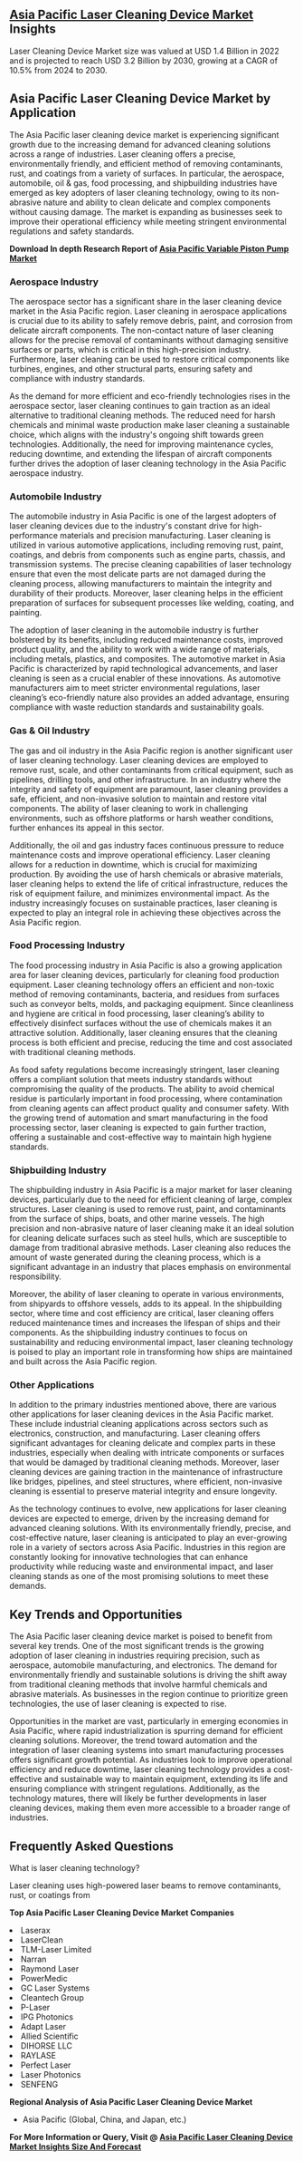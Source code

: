<h2><a href="https://www.verifiedmarketreports.com/download-sample/?rid=459836&amp;utm_source=Github-Feb&amp;utm_medium=219" target="_blank">Asia Pacific Laser Cleaning Device Market</a> Insights</h2><p>Laser Cleaning Device Market size was valued at USD 1.4 Billion in 2022 and is projected to reach USD 3.2 Billion by 2030, growing at a CAGR of 10.5% from 2024 to 2030.</p><p><h2>Asia Pacific Laser Cleaning Device Market by Application</h2> <p>The Asia Pacific laser cleaning device market is experiencing significant growth due to the increasing demand for advanced cleaning solutions across a range of industries. Laser cleaning offers a precise, environmentally friendly, and efficient method of removing contaminants, rust, and coatings from a variety of surfaces. In particular, the aerospace, automobile, oil & gas, food processing, and shipbuilding industries have emerged as key adopters of laser cleaning technology, owing to its non-abrasive nature and ability to clean delicate and complex components without causing damage. The market is expanding as businesses seek to improve their operational efficiency while meeting stringent environmental regulations and safety standards.</p> <p><p><strong>Download In depth Research Report of <a href="https://www.verifiedmarketreports.com/download-sample/?rid=236118&amp;utm_source=Pulse-Dec&amp;utm_medium=219" target="_blank">Asia Pacific Variable Piston Pump Market</a></strong></p></p> <h3>Aerospace Industry</h3> <p>The aerospace sector has a significant share in the laser cleaning device market in the Asia Pacific region. Laser cleaning in aerospace applications is crucial due to its ability to safely remove debris, paint, and corrosion from delicate aircraft components. The non-contact nature of laser cleaning allows for the precise removal of contaminants without damaging sensitive surfaces or parts, which is critical in this high-precision industry. Furthermore, laser cleaning can be used to restore critical components like turbines, engines, and other structural parts, ensuring safety and compliance with industry standards.</p> <p>As the demand for more efficient and eco-friendly technologies rises in the aerospace sector, laser cleaning continues to gain traction as an ideal alternative to traditional cleaning methods. The reduced need for harsh chemicals and minimal waste production make laser cleaning a sustainable choice, which aligns with the industry's ongoing shift towards green technologies. Additionally, the need for improving maintenance cycles, reducing downtime, and extending the lifespan of aircraft components further drives the adoption of laser cleaning technology in the Asia Pacific aerospace industry.</p> <h3>Automobile Industry</h3> <p>The automobile industry in Asia Pacific is one of the largest adopters of laser cleaning devices due to the industry's constant drive for high-performance materials and precision manufacturing. Laser cleaning is utilized in various automotive applications, including removing rust, paint, coatings, and debris from components such as engine parts, chassis, and transmission systems. The precise cleaning capabilities of laser technology ensure that even the most delicate parts are not damaged during the cleaning process, allowing manufacturers to maintain the integrity and durability of their products. Moreover, laser cleaning helps in the efficient preparation of surfaces for subsequent processes like welding, coating, and painting.</p> <p>The adoption of laser cleaning in the automobile industry is further bolstered by its benefits, including reduced maintenance costs, improved product quality, and the ability to work with a wide range of materials, including metals, plastics, and composites. The automotive market in Asia Pacific is characterized by rapid technological advancements, and laser cleaning is seen as a crucial enabler of these innovations. As automotive manufacturers aim to meet stricter environmental regulations, laser cleaning’s eco-friendly nature also provides an added advantage, ensuring compliance with waste reduction standards and sustainability goals.</p> <h3>Gas & Oil Industry</h3> <p>The gas and oil industry in the Asia Pacific region is another significant user of laser cleaning technology. Laser cleaning devices are employed to remove rust, scale, and other contaminants from critical equipment, such as pipelines, drilling tools, and other infrastructure. In an industry where the integrity and safety of equipment are paramount, laser cleaning provides a safe, efficient, and non-invasive solution to maintain and restore vital components. The ability of laser cleaning to work in challenging environments, such as offshore platforms or harsh weather conditions, further enhances its appeal in this sector.</p> <p>Additionally, the oil and gas industry faces continuous pressure to reduce maintenance costs and improve operational efficiency. Laser cleaning allows for a reduction in downtime, which is crucial for maximizing production. By avoiding the use of harsh chemicals or abrasive materials, laser cleaning helps to extend the life of critical infrastructure, reduces the risk of equipment failure, and minimizes environmental impact. As the industry increasingly focuses on sustainable practices, laser cleaning is expected to play an integral role in achieving these objectives across the Asia Pacific region.</p> <h3>Food Processing Industry</h3> <p>The food processing industry in Asia Pacific is also a growing application area for laser cleaning devices, particularly for cleaning food production equipment. Laser cleaning technology offers an efficient and non-toxic method of removing contaminants, bacteria, and residues from surfaces such as conveyor belts, molds, and packaging equipment. Since cleanliness and hygiene are critical in food processing, laser cleaning’s ability to effectively disinfect surfaces without the use of chemicals makes it an attractive solution. Additionally, laser cleaning ensures that the cleaning process is both efficient and precise, reducing the time and cost associated with traditional cleaning methods.</p> <p>As food safety regulations become increasingly stringent, laser cleaning offers a compliant solution that meets industry standards without compromising the quality of the products. The ability to avoid chemical residue is particularly important in food processing, where contamination from cleaning agents can affect product quality and consumer safety. With the growing trend of automation and smart manufacturing in the food processing sector, laser cleaning is expected to gain further traction, offering a sustainable and cost-effective way to maintain high hygiene standards.</p> <h3>Shipbuilding Industry</h3> <p>The shipbuilding industry in Asia Pacific is a major market for laser cleaning devices, particularly due to the need for efficient cleaning of large, complex structures. Laser cleaning is used to remove rust, paint, and contaminants from the surface of ships, boats, and other marine vessels. The high precision and non-abrasive nature of laser cleaning make it an ideal solution for cleaning delicate surfaces such as steel hulls, which are susceptible to damage from traditional abrasive methods. Laser cleaning also reduces the amount of waste generated during the cleaning process, which is a significant advantage in an industry that places emphasis on environmental responsibility.</p> <p>Moreover, the ability of laser cleaning to operate in various environments, from shipyards to offshore vessels, adds to its appeal. In the shipbuilding sector, where time and cost efficiency are critical, laser cleaning offers reduced maintenance times and increases the lifespan of ships and their components. As the shipbuilding industry continues to focus on sustainability and reducing environmental impact, laser cleaning technology is poised to play an important role in transforming how ships are maintained and built across the Asia Pacific region.</p> <h3>Other Applications</h3> <p>In addition to the primary industries mentioned above, there are various other applications for laser cleaning devices in the Asia Pacific market. These include industrial cleaning applications across sectors such as electronics, construction, and manufacturing. Laser cleaning offers significant advantages for cleaning delicate and complex parts in these industries, especially when dealing with intricate components or surfaces that would be damaged by traditional cleaning methods. Moreover, laser cleaning devices are gaining traction in the maintenance of infrastructure like bridges, pipelines, and steel structures, where efficient, non-invasive cleaning is essential to preserve material integrity and ensure longevity.</p> <p>As the technology continues to evolve, new applications for laser cleaning devices are expected to emerge, driven by the increasing demand for advanced cleaning solutions. With its environmentally friendly, precise, and cost-effective nature, laser cleaning is anticipated to play an ever-growing role in a variety of sectors across Asia Pacific. Industries in this region are constantly looking for innovative technologies that can enhance productivity while reducing waste and environmental impact, and laser cleaning stands as one of the most promising solutions to meet these demands.</p> <h2>Key Trends and Opportunities</h2> <p>The Asia Pacific laser cleaning device market is poised to benefit from several key trends. One of the most significant trends is the growing adoption of laser cleaning in industries requiring precision, such as aerospace, automobile manufacturing, and electronics. The demand for environmentally friendly and sustainable solutions is driving the shift away from traditional cleaning methods that involve harmful chemicals and abrasive materials. As businesses in the region continue to prioritize green technologies, the use of laser cleaning is expected to rise.</p> <p>Opportunities in the market are vast, particularly in emerging economies in Asia Pacific, where rapid industrialization is spurring demand for efficient cleaning solutions. Moreover, the trend toward automation and the integration of laser cleaning systems into smart manufacturing processes offers significant growth potential. As industries look to improve operational efficiency and reduce downtime, laser cleaning technology provides a cost-effective and sustainable way to maintain equipment, extending its life and ensuring compliance with stringent regulations. Additionally, as the technology matures, there will likely be further developments in laser cleaning devices, making them even more accessible to a broader range of industries.</p> <h2>Frequently Asked Questions</h2> <p>What is laser cleaning technology?</p> <p>Laser cleaning uses high-powered laser beams to remove contaminants, rust, or coatings from</p><p><strong>Top Asia Pacific Laser Cleaning Device Market Companies</strong></p><div data-test-id=""><p><li>Laserax</li><li> LaserClean</li><li> TLM-Laser Limited</li><li> Narran</li><li> Raymond Laser</li><li> PowerMedic</li><li> GC Laser Systems</li><li> Cleantech Group</li><li> P-Laser</li><li> IPG Photonics</li><li> Adapt Laser</li><li> Allied Scientific</li><li> DIHORSE LLC</li><li> RAYLASE</li><li> Perfect Laser</li><li> Laser Photonics</li><li> SENFENG</li></p><div><strong>Regional Analysis of&nbsp;Asia Pacific Laser Cleaning Device Market</strong></div><ul><li dir="ltr"><p dir="ltr">Asia Pacific (Global, China, and Japan, etc.)</p></li></ul><p><strong>For More Information or Query, Visit @&nbsp;</strong><strong><a href="https://www.verifiedmarketreports.com/product/laser-cleaning-device-market/?utm_source=Github-Feb&amp;utm_medium=219" target="_blank">Asia Pacific Laser Cleaning Device Market Insights Size And Forecast</a></strong></p></div><h2>&nbsp;</h2><div data-test-id="">&nbsp;</div>
